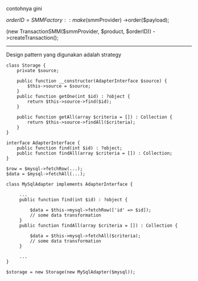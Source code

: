


contohnya gini

$orderID = SMMFactory::make($smmProvider)
->order($payload);

(new TransactionSMM($smmProvider, $product, $orderID))
->createTransaction();



----
Design pattern yang digunakan adalah
strategy

````
class Storage {
    private $source;

    public function __constructor(AdapterInterface $source) {
        $this->source = $source;
    }
    public function getOne(int $id) : ?object {
        return $this->source->find($id);
    }

    public function getAll(array $criteria = []) : Collection {
        return $this->source->findAll($criteria);
    }
}
````


````
interface AdapterInterface {
    public function find(int $id) : ?object;
    public function findAll(array $criteria = []) : Collection;
}
````


````
$row = $mysql->fetchRow(...);
$data = $mysql->fetchAll(...);
````


````
class MySqlAdapter implements AdapterInterface {

     ...
     public function find(int $id) : ?object {

         $data = $this->mysql->fetchRow(['id' => $id]);
         // some data transformation
     }
     public function findAll(array $criteria = []) : Collection {

         $data = $this->mysql->fetchAll($criteria);
         // some data transformation
     }

     ...
}
````


````
$storage = new Storage(new MySqlAdapter($mysql));
````
